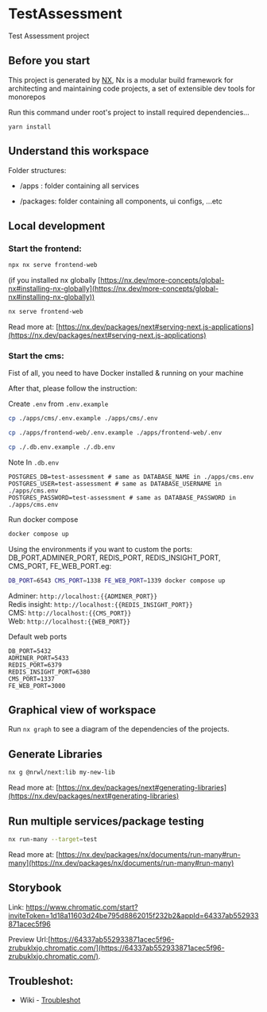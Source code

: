 # TestAssessment

Test Assessment project

## Before you start

This project is generated by [NX](https://nx.dev/getting-started/intro), Nx is a modular build framework for architecting and maintaining code projects, a set of extensible dev tools for monorepos

Run this command under root's project to install required dependencies...

`yarn install`

## Understand this workspace

Folder structures:

- /apps : folder containing all services

- /packages: folder containing all components, ui configs, ...etc

## Local development

### Start the frontend:

```bash
npx nx serve frontend-web
```

(if you installed nx globally [https://nx.dev/more-concepts/global-nx#installing-nx-globally](https://nx.dev/more-concepts/global-nx#installing-nx-globally))

```bash
nx serve frontend-web
```

Read more at: [https://nx.dev/packages/next#serving-next.js-applications](https://nx.dev/packages/next#serving-next.js-applications)

### Start the cms:

Fist of all, you need to have Docker installed & running on your machine

After that, please follow the instruction:

Create `.env` from `.env.example`

```bash
cp ./apps/cms/.env.example ./apps/cms/.env
```

```bash
cp ./apps/frontend-web/.env.example ./apps/frontend-web/.env
```

```bash
cp ./.db.env.example ./.db.env
```

Note In `.db.env`

```
POSTGRES_DB=test-assessment # same as DATABASE_NAME in ./apps/cms.env
POSTGRES_USER=test-assessment # same as DATABASE_USERNAME in ./apps/cms.env
POSTGRES_PASSWORD=test-assessment # same as DATABASE_PASSWORD in ./apps/cms.env
```

Run docker compose

```bash
docker compose up
```

Using the environments if you want to custom the ports: DB_PORT,ADMINER_PORT, REDIS_PORT, REDIS_INSIGHT_PORT, CMS_PORT, FE_WEB_PORT.eg:

```bash
DB_PORT=6543 CMS_PORT=1338 FE_WEB_PORT=1339 docker compose up
```

Adminer: `http://localhost:{{ADMINER_PORT}}`<br />
Redis insight: `http://localhost:{{REDIS_INSIGHT_PORT}}`<br />
CMS: `http://localhost:{{CMS_PORT}}`<br />
Web: `http://localhost:{{WEB_PORT}}`<br />

Default web ports

```
DB_PORT=5432
ADMINER_PORT=5433
REDIS_PORT=6379
REDIS_INSIGHT_PORT=6380
CMS_PORT=1337
FE_WEB_PORT=3000
```

## Graphical view of workspace

Run `nx graph` to see a diagram of the dependencies of the projects.

## Generate Libraries

```bash
nx g @nrwl/next:lib my-new-lib
```

Read more at: [https://nx.dev/packages/next#generating-libraries](https://nx.dev/packages/next#generating-libraries)

## Run multiple services/package testing

```bash
nx run-many --target=test
```

Read more at: [https://nx.dev/packages/nx/documents/run-many#run-many](https://nx.dev/packages/nx/documents/run-many#run-many)

## Storybook

Link: https://www.chromatic.com/start?inviteToken=1d18a11603d24be795d8862015f232b2&appId=64337ab552933871acec5f96

Preview Url:[https://64337ab552933871acec5f96-zrubuklxjo.chromatic.com/](https://64337ab552933871acec5f96-zrubuklxjo.chromatic.com/).

## Troubleshot:

- Wiki - [Troubleshot](https://github.com/xponvn/test-assessment/wiki/Troubleshot)
